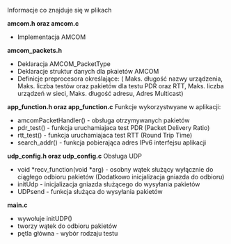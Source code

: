 Informacje co znajduje się w plikach

**amcom.h oraz amcom.c**
- Implementacja AMCOM

**amcom_packets.h**
- Deklaracja AMCOM_PacketType
- Deklaracje struktur danych dla pkaietów AMCOM
- Definicje preprocesora określające: ( Maks. długość nazwy urządzenia, Maks. liczba testów oraz pakietów dla testu PDR oraz RTT, 
                                        Maks. liczba urządzeń w sieci, Maks. długość adresu, Adres Multicast)

**app_function.h oraz app_function.c**
Funkcje wykorzystwyane w aplikacji:
- amcomPacketHandler() - obsługa otrzymywanych pakietów
- pdr_test() - funkcja uruchamiajaca test PDR (Packet Delivery Ratio)
- rtt_test() - funkcja uruchamiajaca test RTT (Round Trip Time)
- search_addr() - funkcja pobierająca adres IPv6 interfejsu aplikacji

**udp_config.h oraz udp_config.c**
Obsługa UDP
- void *recv_function(void *arg) - osobny wątek służący wyłącznie do ciągłego odbioru pakietów (Dodatkowo inicjalizacja gniazda do odbioru)
- initUdp - inicjalizacja gniazda służącego do wysyłania pakietów
- UDPsend - funkcja służąca do wysyłania pakietów

**main.c**
- wywołuje initUDP()
- tworzy wątek do odbioru pakietów
- pętla główna - wybór rodzaju testu
